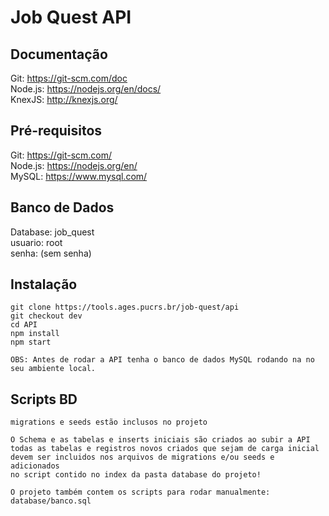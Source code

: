 # Job Quest API

## Documentação
Git: https://git-scm.com/doc <br>
Node.js: https://nodejs.org/en/docs/ <br>
KnexJS: http://knexjs.org/ <br>

## Pré-requisitos
Git: https://git-scm.com/ <br>
Node.js: https://nodejs.org/en/ <br>
MySQL: https://www.mysql.com/ <br>

## Banco de Dados
Database: job_quest  <br>
usuario: root  <br>
senha: (sem senha)  <br>

## Instalação
```
git clone https://tools.ages.pucrs.br/job-quest/api
git checkout dev
cd API
npm install
npm start

OBS: Antes de rodar a API tenha o banco de dados MySQL rodando na no seu ambiente local.
```

## Scripts BD
```
migrations e seeds estão inclusos no projeto

O Schema e as tabelas e inserts iniciais são criados ao subir a API
todas as tabelas e registros novos criados que sejam de carga inicial
devem ser incluidos nos arquivos de migrations e/ou seeds e adicionados
no script contido no index da pasta database do projeto!

O projeto também contem os scripts para rodar manualmente:
database/banco.sql
```

